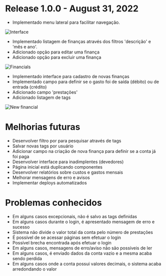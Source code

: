 # Release 1.0.0 - August 31, 2022

- Implementado menu lateral para facilitar navegação.

![Interface](/assets/md/img_1.0.0/financials_list.png)

- Implementado listagem de finanças através dos filtros 'descrição' e 'mês e ano'.
- Adicionado opção para editar uma finança
- Adicionado opção para excluir uma finança

![Financials](/assets/md//img_1.0.0/financials_list.png)

- Implementado interface para cadastro de novas finanças
- Implementado campo para definir se o gasto foi de saída (débito) ou de entrada (crédito)
- Adicionado campo 'prestações'
- Adicionado listagem de tags

![New financial](/assets/md//img_1.0.0/new_financial.png)

# Melhorias futuras

- Desenvolver filtro por para pesquisar através de tags
- Salvar novas tags por usuário
- Adicionar campo na criação de nova finança para definir se a conta já foi paga
- Desenvolver interface para inadimplentes (devedores)
- Página inicial está duplicando componentes
- Desenvolver relatórios sobre custos e gastos mensais
- Melhorar mensagens de erro e avisos
- Implementar deploys automatizados

# Problemas conhecidos

- Em alguns casos excepcionais, não é salvo as tags definidas
- Em alguns casos durante o login, é apresentado mensagem de erro e sucesso
- Sistema não divide o valor total da conta pelo número de prestações
- É possível de se acessar páginas sem efetuar o login
- Possível brecha encontrada após efetuar o login
- Em alguns casos, mensagens de erro/aviso não são possíveis de ler
- Em alguns casos, é enviado dados da conta vazio e a mesma acaba sendo perdida
- Em alguns casos onde a conta possui valores decimais, o sistema acaba arredondando o valor